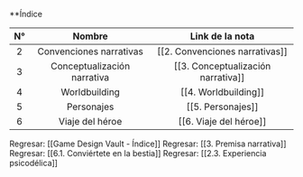 
**Índice

| N°  |           Nombre            |          Link de la nota           |
| :-: | :-------------------------: | :--------------------------------: |
|  2  |   Convenciones narrativas   |   [[2. Convenciones narrativas]]   |
|  3  | Conceptualización narrativa | [[3. Conceptualización narrativa]] |
|  4  |        Worldbuilding        |        [[4. Worldbuilding]]        |
|  5  |         Personajes          |         [[5. Personajes]]          |
|  6  |       Viaje del héroe       |       [[6. Viaje del héroe]]       |


Regresar: [[Game Design Vault - Índice]]
Regresar: [[3. Premisa narrativa]]
Regresar: [[6.1. Conviértete en la bestia]]
Regresar: [[2.3. Experiencia psicodélica]]